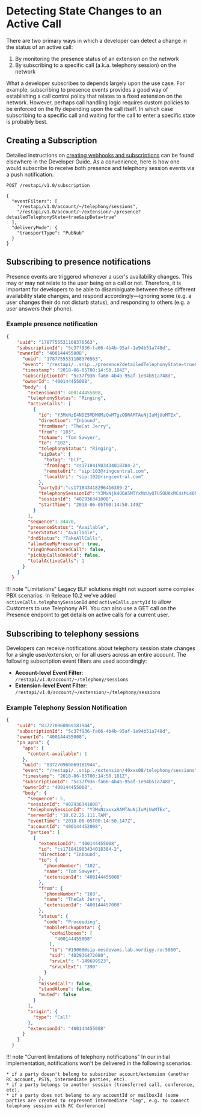 # Detecting State Changes to an Active Call

There are two primary ways in which a developer can detect a change in the status of an active call:

1. By monitoring the presence status of an extension on the network
2. By subscribing to a specific call (a.k.a. telephony session) on the network

What a developer subscribes to depends largely upon the use case. For example, subscribing to presence events provides a good way of establishing a call control policy that relates to a fixed extension on the network. However, perhaps call handling logic requires custom policies to be enforced on the fly depending upon the call itself. In which case subscribing to a specific call and waiting for the call to enter a specific state is probably best. 

## Creating a Subscription

Detailed instructions on [creating webhooks and subscriptions](../../notifications/) can be found elsewhere in the Developer Guide. As a convenience, here is how one would subscribe to receive both presence and telephony session events via a push notification.

```
POST /restapi/v1.0/subscription

{
  "eventFilters": [
    "/restapi/v1.0/account/~/telephony/sessions",
    "/restapi/v1.0/account/~/extension/~/presence?detailedTelephonyState=true&sipData=true"
  ],
  "deliveryMode": {
    "transportType": "PubNub"
  }
}
```

## Subscribing to presence notifications

Presence events are triggered whenever a user's availability changes. This may or may not relate to the user being on a call or not. Therefore, it is important for developers to be able to disambiguate between these different availability state changes, and respond accordingly—ignoring some (e.g. a user changes their do not disturb status), and responding to others (e.g. a user answers their phone). 

### Example presence notification

```json
{
    "uuid": "1787755531108376563",
    "subscriptionId": "5c37f936-fa66-4b4b-95af-1e94b51a748d",
    "ownerId": "400144455008",
      "uuid": "1787755531108376563",
      "event": "/restapi/..snip../presence?detailedTelephonyState=true&sipData=true",
      "timestamp": "2018-06-05T00:14:50.184Z",
      "subscriptionId": "5c37f936-fa66-4b4b-95af-1e94b51a748d",
      "ownerId": "400144455008",
      "body": {
        "extensionId": 400144455008,
        "telephonyStatus": "Ringing",
        "activeCalls": [
          {
            "id": "Y3MxNzE4NDE5MDM0MzQwMTgzODRAMTAuNjIuMjUuMTEx",
            "direction": "Inbound",
            "fromName": "TheCat Jerry",
            "from": "103",
            "toName": "Tom Sawyer",
            "to": "102",
            "telephonyStatus": "Ringing",
            "sipData": {
              "toTag": "blf",
              "fromTag": "cs171841903434018384-2",
              "remoteUri": "sip:103@ringcentral.com",
              "localUri": "sip:102@ringcentral.com"
            },
            "partyId":"cs171843418296416309-2",
            "telephonySessionId":"Y3MxNjk4ODA5MTYxMzUyOTU5OUAxMC4zMi40NS44NA",
            "sessionId": "402936341008",
            "startTime": "2018-06-05T00:14:50.149Z"
          }
        ],
        "sequence": 34470,
        "presenceStatus": "Available",
        "userStatus": "Available",
        "dndStatus": "TakeAllCalls",
        "allowSeeMyPresence": true,
        "ringOnMonitoredCall": false,
        "pickUpCallsOnHold": false,
        "totalActiveCalls": 1
      }
    }
  }
```

!!! note "Limitations"
    Legacy BLF solutions might not support some complex PBX scenarios. In Release 10.2 we've added `activeCalls.telephonySessionId` and `activeCalls.partyId` to allow Customers to use Telephony API. You can also use a GET call on the Presence endpoint to get details on active calls for a current user.

## Subscribing to telephony sessions

Developers can receive notifications about telephony session state changes for a single user/extension, or for all users across an entire account. The following subscription event filters are used accordingly:

* **Account-level Event Filter**: `/restapi/v1.0/account/~/telephony/sessions`
* **Extension-level Event Filter**: `/restapi/v1.0/account/~/extension/~/telephony/sessions`

### Example Telephony Session Notification

```json
{
    "uuid": "837270960869181944",
    "subscriptionId": "5c37f936-fa66-4b4b-95af-1e94b51a748d",
    "ownerId": "400144455008",
    "pn_apns": {
      "aps": {
        "content-available": 1
      },
      "uuid": "837270960869181944",
      "event": "/restapi/..snip../extension/40xxx08/telephony/sessions",
      "timestamp": "2018-06-05T00:14:50.181Z",
      "subscriptionId": "5c37f936-fa66-4b4b-95af-1e94b51a748d",
      "ownerId": "400144455008",
      "body": {
        "sequence": 5,
        "sessionId": "402936341008",
        "telephonySessionId": "Y3MxNzxxxxRAMTAuNjIuMjUuMTEx",
        "serverId": "10.62.25.111.TAM",
        "eventTime": "2018-06-05T00:14:50.147Z",
        "accountId": "400144452008",
        "parties": [
          {
            "extensionId": "400144455008",
            "id": "cs171841903434018384-2",
            "direction": "Inbound",
            "to": {
              "phoneNumber": "102",
              "name": "Tom Sawyer",
              "extensionId": "400144455008"
            },
            "from": {
              "phoneNumber": "103",
              "name": "TheCat Jerry",
              "extensionId": "400144457008"
            },
            "status": {
              "code": "Proceeding",
              "mobilePickupData": {
                "ccMailboxes": [
                  "400144455008"
                ],
                "to": "#19008@sip-mesdevams.lab.nordigy.ru:5060",
                "sid": "402936472080",
                "srvLvl": "-149699523",
                "srvLvlExt": "390"
              }
            },
            "missedCall": false,
            "standAlone": false,
            "muted": false
          }
        ],
        "origin": {
          "type": "Call"
        },
        "extensionId": "400144455008"
      }
    }
  }
```

!!! note "Current limitations of telephony notifications"
    In our initial implementation, notifications won't be delivered in the following scenarios:
    
    * if a party doesn't belong to subscriber account/extension (another RC account, PSTN, intermediate parties, etc).
    * if a party belongs to another session (transferred call, conference, etc).
    * if a party does not belong to any accountId or mailboxId (some parties are created to represent intermediate "leg", e.g. to connect telephony session with RC Conference)



